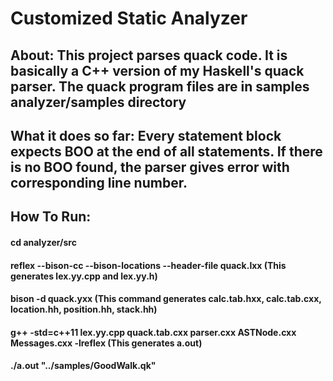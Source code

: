  


# Customized Static Analyzer

## About: This project parses quack code. It is basically a C++ version of my Haskell's quack parser. The quack program files are in samples analyzer/samples directory

## What it does so far: Every statement block expects BOO at the end of all statements. If there is no BOO found, the parser gives error with corresponding line number. 

## How To Run:
#### cd analyzer/src
#### reflex --bison-cc --bison-locations --header-file quack.lxx (This generates lex.yy.cpp and lex.yy.h)
#### bison -d quack.yxx (This command generates calc.tab.hxx, calc.tab.cxx, location.hh, position.hh, stack.hh)
#### g++ -std=c++11 lex.yy.cpp quack.tab.cxx parser.cxx ASTNode.cxx Messages.cxx  -lreflex (This generates a.out)
#### ./a.out "../samples/GoodWalk.qk"




